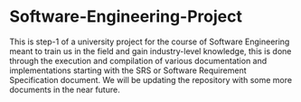# Software-Engineering-Project
This is step-1 of a university project for the course of Software Engineering meant to train us in the field and gain industry-level knowledge, 
this is done through the execution and compilation of various documentation and implementations starting with the SRS or Software Requirement Specification document.
We will be updating the repository with some more documents in the near future.
